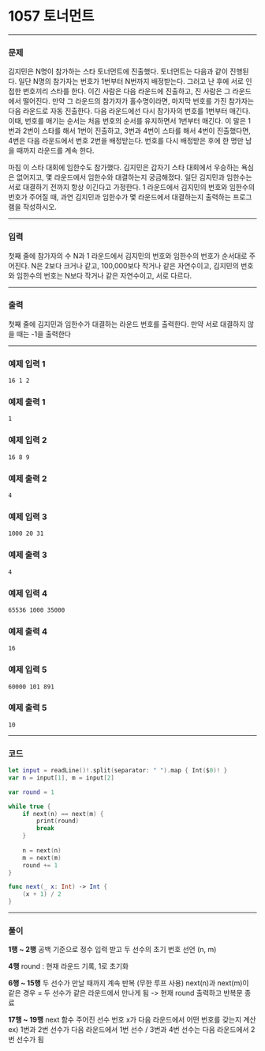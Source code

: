 # 1057 토너먼트
---
### 문제
김지민은 N명이 참가하는 스타 토너먼트에 진출했다. 토너먼트는 다음과 같이 진행된다. 일단 N명의 참가자는 번호가 1번부터 N번까지 배정받는다. 그러고 난 후에 서로 인접한 번호끼리 스타를 한다. 이긴 사람은 다음 라운드에 진출하고, 진 사람은 그 라운드에서 떨어진다. 만약 그 라운드의 참가자가 홀수명이라면, 마지막 번호를 가진 참가자는 다음 라운드로 자동 진출한다. 다음 라운드에선 다시 참가자의 번호를 1번부터 매긴다. 이때, 번호를 매기는 순서는 처음 번호의 순서를 유지하면서 1번부터 매긴다. 이 말은 1번과 2번이 스타를 해서 1번이 진출하고, 3번과 4번이 스타를 해서 4번이 진출했다면, 4번은 다음 라운드에서 번호 2번을 배정받는다. 번호를 다시 배정받은 후에 한 명만 남을 때까지 라운드를 계속 한다.

마침 이 스타 대회에 임한수도 참가했다. 김지민은 갑자기 스타 대회에서 우승하는 욕심은 없어지고, 몇 라운드에서 임한수와 대결하는지 궁금해졌다. 일단 김지민과 임한수는 서로 대결하기 전까지 항상 이긴다고 가정한다. 1 라운드에서 김지민의 번호와 임한수의 번호가 주어질 때, 과연 김지민과 임한수가 몇 라운드에서 대결하는지 출력하는 프로그램을 작성하시오.

---
### 입력
첫째 줄에 참가자의 수 N과 1 라운드에서 김지민의 번호와 임한수의 번호가 순서대로 주어진다. N은 2보다 크거나 같고, 100,000보다 작거나 같은 자연수이고, 김지민의 번호와 임한수의 번호는 N보다 작거나 같은 자연수이고, 서로 다르다.

---
### 출력
첫째 줄에 김지민과 임한수가 대결하는 라운드 번호를 출력한다. 만약 서로 대결하지 않을 때는 -1을 출력한다

---
### 예제 입력 1
```
16 1 2
```
### 예제 출력 1
```
1
```
### 예제 입력 2
```
16 8 9
```
### 예제 출력 2
```
4
```
### 예제 입력 3
```
1000 20 31
```
### 예제 출력 3
```
4
```
### 예제 입력 4
```
65536 1000 35000
```
### 예제 출력 4
```
16
```
### 예제 입력 5
```
60000 101 891
```
### 예제 출력 5
```
10
```
---
### 코드
```swift
let input = readLine()!.split(separator: " ").map { Int($0)! }
var n = input[1], m = input[2]

var round = 1

while true {
    if next(n) == next(m) {
        print(round)
        break
    }
    
    n = next(n)
    m = next(m)
    round += 1
}

func next(_ x: Int) -> Int {
    (x + 1) / 2
}
```
---
### 풀이
**1행 ~ 2행**
공백 기준으로 정수 입력 받고 두 선수의 초기 번호 선언 (n, m)

**4행**
round : 현재 라운드 기록, 1로 초기화

**6행 ~ 15행**
두 선수가 만날 때까지 계속 반복 (무한 루프 사용)
next(n)과 next(m)이 같은 경우 = 두 선수가 같은 라운드에서 만나게 됨 -> 현재 round 출력하고 반복문 종료

**17행 ~ 19행**
next 함수
주어진 선수 번호 x가 다음 라운드에서 어떤 번호를 갖는지 계산
ex) 1번과 2번 선수가 다음 라운드에서 1번 선수 / 3번과 4번 선수는 다음 라운드에서 2번 선수가 됨
